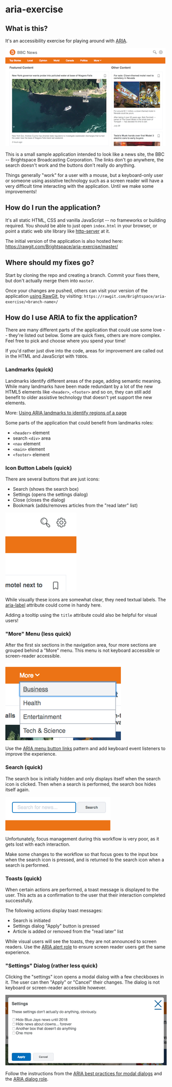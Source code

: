 # aria-exercise

## What is this?

It's an accessibility exercise for playing around with [ARIA](https://www.w3.org/TR/wai-aria/).

![screenshot of the application](/screenshots/overview.png?raw=true)

This is a small sample application intended to look like a news site, the BBC -- Brightspace Broadcasting Corporation. The links don't go anywhere, the search doesn't work and the buttons don't really do anything.

Things generally "work" for a user with a mouse, but a keyboard-only user or someone using assistive technology such as a screen reader will have a very difficult time interacting with the application. Until we make some improvements!

## How do I run the application?

It's all static HTML, CSS and vanilla JavaScript -- no frameworks or building required. You should be able to just open `index.html` in your browser, or point a static web site library like [http-server](https://www.npmjs.com/package/http-server) at it.

The initial version of the application is also hosted here:
https://rawgit.com/Brightspace/aria-exercise/master/

## Where should my fixes go?

Start by cloning the repo and creating a branch. Commit your fixes there, but don't actually merge them into `master`.

Once your changes are pushed, others can visit your version of the application [using RawGit](https://rawgit.com/), by visiting:
`https://rawgit.com/Brightspace/aria-exercise/<branch-name>/`

## How do I use ARIA to fix the application?

There are many different parts of the application that could use some love -- they're listed out below. Some are quick fixes, others are more complex. Feel free to pick and choose where you spend your time!

If you'd rather just dive into the code, areas for improvement are called out in the HTML and JavaScript with `TODO`s.

### Landmarks (quick)

Landmarks identify different areas of the page, adding semantic meaning. While many landmarks have been made redundant by a lot of the new HTML5 elements like `<header>`, `<footer>` and so on, they can still add benefit to older assistive technology that doesn't yet support the new elements.

More: [Using ARIA landmarks to identify regions of a page](https://www.w3.org/WAI/GL/wiki/Using_ARIA_landmarks_to_identify_regions_of_a_page)

Some parts of the application that could benefit from landmarks roles:
* `<header>` element
* search `<div>` area
* `<nav` element
* `<main>` element
* `<footer>` element

### Icon Button Labels (quick)

There are several buttons that are just icons:
* Search (shows the search box)
* Settings (opens the settings dialog)
* Close (closes the dialog)
* Bookmark (adds/removes articles from the "read later" list)

![screenshot of icon buttons](/screenshots/icon-button-labels.png?raw=true)

While visually these icons are somewhat clear, they need textual labels. The [aria-label](https://developer.mozilla.org/en-US/docs/Web/Accessibility/ARIA/ARIA_Techniques/Using_the_aria-label_attribute) attribute could come in handy here.

Adding a tooltip using the `title` attribute could also be helpful for visual users!

### "More" Menu (less quick)

After the first six sections in the navigation area, four more sections are grouped behind a "More" menu. This menu is not keyboard accessible or screen-reader accessible.

![screenshot of more menu](/screenshots/more-menu.png?raw=true)

Use the [ARIA menu button links](https://www.w3.org/TR/wai-aria-practices/examples/menu-button/menu-button-links.html) pattern and add keyboard event listeners to improve the experience.

### Search (quick)

The search box is initially hidden and only displays itself when the search icon is clicked. Then when a search is performed, the search box hides itself again.

![screenshot of search](/screenshots/search.png?raw=true)

Unfortunately, focus management during this workflow is very poor, as it gets lost with each interaction.

Make some changes to the workflow so that focus goes to the input box when the search icon is pressed, and is returned to the search icon when a search is performed.

### Toasts (quick)

When certain actions are performed, a toast message is displayed to the user. This acts as a confirmation to the user that their interaction completed successfully.

The following actions display toast messages:
* Search is initiated
* Settings dialog "Apply" button is pressed
* Article is added or removed from the "read later" list

While visual users will see the toasts, they are not announced to screen readers. Use the [ARIA alert role](https://www.w3.org/TR/wai-aria-practices/#alert) to ensure screen reader users get the same experience.

### "Settings" Dialog (rather less quick)

Clicking the "settings" icon opens a modal dialog with a few checkboxes in it. The user can then "Apply" or "Cancel" their changes. The dialog is not keyboard or screen-reader accessible however.

![screenshot of settings dialog](/screenshots/dialog.png?raw=true)

Follow the instructions from the [ARIA best practices for modal dialogs](https://www.w3.org/TR/wai-aria-practices/examples/dialog-modal/dialog.html) and the [ARIA dialog role](https://www.w3.org/TR/wai-aria-practices/#dialog_modal).
